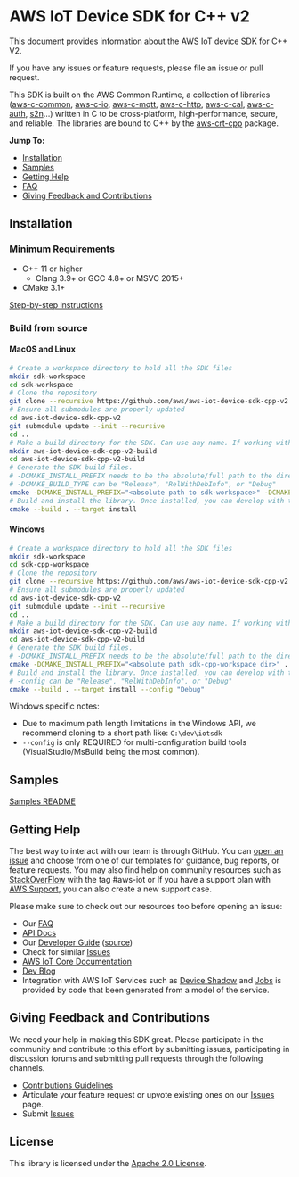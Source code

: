 # AWS IoT Device SDK for C++ v2

This document provides information about the AWS IoT device SDK for C++ V2.

If you have any issues or feature requests, please file an issue or pull request.

This SDK is built on the AWS Common Runtime, a collection of libraries
([aws-c-common](https://github.com/awslabs/aws-c-common),
[aws-c-io](https://github.com/awslabs/aws-c-io),
[aws-c-mqtt](https://github.com/awslabs/aws-c-mqtt),
[aws-c-http](https://github.com/awslabs/aws-c-http),
[aws-c-cal](https://github.com/awslabs/aws-c-cal),
[aws-c-auth](https://github.com/awslabs/aws-c-auth),
[s2n](https://github.com/awslabs/s2n)...) written in C to be
cross-platform, high-performance, secure, and reliable. The libraries are bound
to C++ by the [aws-crt-cpp](https://github.com/awslabs/aws-crt-cpp) package.

__Jump To:__

* [Installation](#Installation)
* [Samples](./samples)
* [Getting Help](#Getting-Help)
* [FAQ](FAQ.md)
* [Giving Feedback and Contributions](#Giving-Feedback-and-Contributions)

## Installation

### Minimum Requirements
* C++ 11 or higher
    * Clang 3.9+ or GCC 4.8+ or MSVC 2015+
* CMake 3.1+

[Step-by-step instructions](./PREREQUISITES.md)


### Build from source

#### MacOS and Linux

``` sh
# Create a workspace directory to hold all the SDK files
mkdir sdk-workspace
cd sdk-workspace
# Clone the repository
git clone --recursive https://github.com/aws/aws-iot-device-sdk-cpp-v2.git
# Ensure all submodules are properly updated
cd aws-iot-device-sdk-cpp-v2
git submodule update --init --recursive
cd ..
# Make a build directory for the SDK. Can use any name. If working with multiple SDKs, using a SDK-specific name is helpful.
mkdir aws-iot-device-sdk-cpp-v2-build
cd aws-iot-device-sdk-cpp-v2-build
# Generate the SDK build files.
# -DCMAKE_INSTALL_PREFIX needs to be the absolute/full path to the directory. (Example: "/Users/example/sdk-workspace/).
# -DCMAKE_BUILD_TYPE can be "Release", "RelWithDebInfo", or "Debug"
cmake -DCMAKE_INSTALL_PREFIX="<absolute path to sdk-workspace>" -DCMAKE_BUILD_TYPE="Debug" ../aws-iot-device-sdk-cpp-v2
# Build and install the library. Once installed, you can develop with the SDK and run the samples
cmake --build . --target install
```

#### Windows

``` sh
# Create a workspace directory to hold all the SDK files
mkdir sdk-workspace
cd sdk-cpp-workspace
# Clone the repository
git clone --recursive https://github.com/aws/aws-iot-device-sdk-cpp-v2.git
# Ensure all submodules are properly updated
cd aws-iot-device-sdk-cpp-v2
git submodule update --init --recursive
cd ..
# Make a build directory for the SDK. Can use any name. If working with multiple SDKs, using a SDK-specific name is helpful.
mkdir aws-iot-device-sdk-cpp-v2-build
cd aws-iot-device-sdk-cpp-v2-build
# Generate the SDK build files.
# -DCMAKE_INSTALL_PREFIX needs to be the absolute/full path to the directory. (Example: "C:/users/example/sdk-workspace/).
cmake -DCMAKE_INSTALL_PREFIX="<absolute path sdk-cpp-workspace dir>" ../aws-iot-device-sdk-cpp-v2
# Build and install the library. Once installed, you can develop with the SDK and run the samples
# -config can be "Release", "RelWithDebInfo", or "Debug"
cmake --build . --target install --config "Debug"
```

Windows specific notes:
* Due to maximum path length limitations in the Windows API, we recommend cloning to a short path like: `C:\dev\iotsdk`
* `--config` is only REQUIRED for multi-configuration build tools (VisualStudio/MsBuild being the most common).

## Samples

[Samples README](./samples)

## Getting Help

The best way to interact with our team is through GitHub. You can [open an issue](https://github.com/aws/aws-iot-device-sdk-cpp-v2/issues) and choose from one of our templates for guidance, bug reports, or feature requests. You may also find help on community resources such as [StackOverFlow](https://stackoverflow.com/questions/tagged/aws-iot) with the tag #aws-iot or If you have a support plan with [AWS Support](https://aws.amazon.com/premiumsupport/), you can also create a new support case.

Please make sure to check out our resources too before opening an issue:

* Our [FAQ](FAQ.md)
* [API Docs](https://aws.github.io/aws-iot-device-sdk-cpp-v2/)
* Our [Developer Guide](https://docs.aws.amazon.com/iot/latest/developerguide/what-is-aws-iot.html) ([source](https://github.com/awsdocs/aws-iot-docs))
* Check for similar [Issues](https://github.com/aws/aws-iot-device-sdk-cpp-v2/issues)
* [AWS IoT Core Documentation](https://docs.aws.amazon.com/iot/)
* [Dev Blog](https://aws.amazon.com/blogs/?awsf.blog-master-iot=category-internet-of-things%23amazon-freertos%7Ccategory-internet-of-things%23aws-greengrass%7Ccategory-internet-of-things%23aws-iot-analytics%7Ccategory-internet-of-things%23aws-iot-button%7Ccategory-internet-of-things%23aws-iot-device-defender%7Ccategory-internet-of-things%23aws-iot-device-management%7Ccategory-internet-of-things%23aws-iot-platform)
* Integration with AWS IoT Services such as
[Device Shadow](https://docs.aws.amazon.com/iot/latest/developerguide/iot-device-shadows.html)
and [Jobs](https://docs.aws.amazon.com/iot/latest/developerguide/iot-jobs.html)
is provided by code that been generated from a model of the service.

## Giving Feedback and Contributions

We need your help in making this SDK great. Please participate in the community and contribute to this effort by submitting issues, participating in discussion forums and submitting pull requests through the following channels.

* [Contributions Guidelines](CONTRIBUTING.md)
* Articulate your feature request or upvote existing ones on our [Issues](https://github.com/aws/aws-iot-device-sdk-cpp-v2/issues?q=is%3Aissue+is%3Aopen+label%3Afeature-request) page.
* Submit [Issues](https://github.com/aws/aws-iot-device-sdk-cpp-v2/issues)

## License

This library is licensed under the [Apache 2.0 License](LICENSE).
